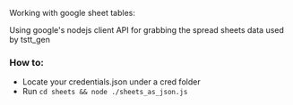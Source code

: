 Working with google sheet tables:

Using google's nodejs client API for grabbing the spread sheets data
used by tstt_gen

### How to:

- Locate your credentials.json under a cred folder
- Run `cd sheets && node ./sheets_as_json.js `
